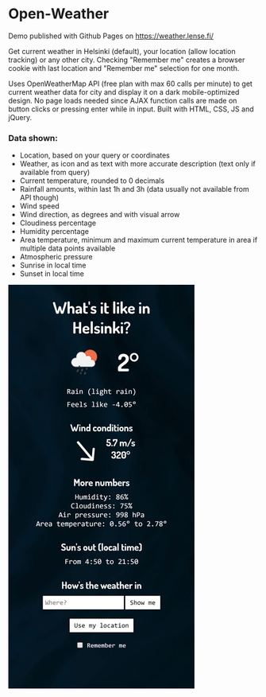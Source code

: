 # Open-Weather

Demo published with Github Pages on https://weather.lense.fi/

Get current weather in Helsinki (default), your location (allow location tracking) or any other city. Checking "Remember me" creates a browser cookie with last location and "Remember me" selection for one month.

Uses OpenWeatherMap API (free plan with max 60 calls per minute) to get current weather data for city and display it on a dark mobile-optimized design. No page loads needed since AJAX function calls are made on button clicks or pressing enter while in input. Built with HTML, CSS, JS and jQuery.

### Data shown:
<ul>
<li>Location, based on your query or coordinates</li>
<li>Weather, as icon and as text with more accurate description (text only if available from query)</li>
<li>Current temperature, rounded to 0 decimals</li>
<li>Rainfall amounts, within last 1h and 3h (data usually not available from API though)</li>
<li>Wind speed</li>
<li>Wind direction, as degrees and with visual arrow</li>
<li>Cloudiness percentage</li>
<li>Humidity percentage</li>
<li>Area temperature, minimum and maximum current temperature in area if multiple data points available</li>
<li>Atmospheric pressure</li>
<li>Sunrise in local time</li>
<li>Sunset in local time</li>
</ul>
<img src="/images/weather-375x812.jpg">
